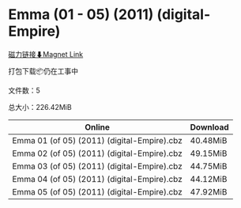 # Emma (01 - 05) (2011) (digital-Empire)

[磁力链接⬇Magnet Link](magnet:?xt=urn:btih:58be3841dad113753e464f96f027aa4ca4fd0e16&dn=Emma%20%2801%20-%2005%29%20%282011%29%20%28digital-Empire%29)

打包下载📦仍在工事中

文件数：5

总大小：226.42MiB

Online | Download
--- | ---
Emma 01 (of 05) (2011) (digital-Empire).cbz | 40.48MiB
Emma 02 (of 05) (2011) (digital-Empire).cbz | 49.15MiB
Emma 03 (of 05) (2011) (digital-Empire).cbz | 44.75MiB
Emma 04 (of 05) (2011) (digital-Empire).cbz | 44.12MiB
Emma 05 (of 05) (2011) (digital-Empire).cbz | 47.92MiB